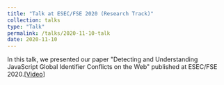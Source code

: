 ```yaml
---
title: "Talk at ESEC/FSE 2020 (Research Track)"
collection: talks
type: "Talk"
permalink: /talks/2020-11-10-talk
date: 2020-11-10
---
```


In this talk, we presented our paper "Detecting and Understanding JavaScript Global Identifier Conflicts on the Web" published at ESEC/FSE 2020.[[Video](https://www.youtube.com/watch?v=B6kDWf-yKkg)]
